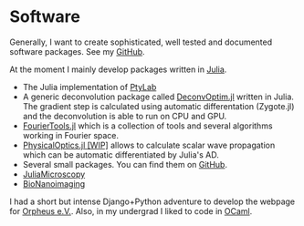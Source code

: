 # Software

Generally, I want to create sophisticated, well tested and documented software packages.
See my [GitHub](https://github.com/roflmaostc).

At the moment I mainly develop packages written in [Julia](https://www.julialang.org).

* The Julia implementation of [PtyLab](https://github.com/roflmaostc/PtyLab.jl)
* A generic deconvolution package called [DeconvOptim.jl](https://github.com/roflmaostc/DeconvOptim.jl) written in Julia. The gradient step is calculated using automatic differentation (Zygote.jl) and the deconvolution is able to run on CPU and GPU.
* [FourierTools.jl](https://github.com/bionanoimaging/FourierTools.jl/) which is a collection of tools and several algorithms working in Fourier space.
* [PhysicalOptics.jl [WIP]](https://github.com/JuliaPhysics/PhysicalOptics.jl) allows to calculate scalar wave propagation which can be automatic differentiated by Julia's AD. 
* Several small packages. You can find them on [GitHub](https://github.com/roflmaostc).
* [JuliaMicroscopy](https://github.com/JuliaMicroscopy)
* [BioNanoimaging](https://github.com/bionanoimaging/)


I had a short but intense Django+Python adventure to develop the webpage for [Orpheus e.V.](https://www.orpheus-verein.de).
Also, in my undergrad I liked to code in [OCaml](https://github.com/roflmaostc/99-OCaml-Problems).
